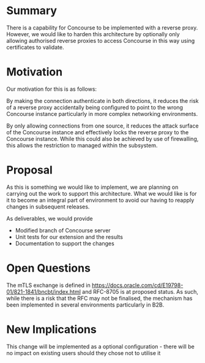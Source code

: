 

# Summary

There is a capability for Concourse to be implemented with a reverse proxy.  
However, we would like to harden this architecture by optionally only allowing authorised reverse proxies to access Concourse in this way using certificates to validate.  


# Motivation


Our motivation for this is as follows:

By making the connection authenticate in both directions, it reduces the risk of a reverse proxy accidentally being configured to point to the wrong Concourse instance particularly in more complex networking environments.

By only allowing connections from one source, it reduces the attack surface of the Concourse instance and effectively locks the reverse proxy to the Concourse instance.  While this could also be achieved by use of firewalling, this allows the restriction to managed within the subsystem.


# Proposal
As this is something we would like to implement, we are planning on carrying out the work to support this architecture.  What we would like is for it to become an integral part of environment to avoid our having to reapply changes in subsequent releases.

As deliverables, we would provide

+ Modified branch of Concourse server
+ Unit tests for our extension and the results
+ Documentation to support the changes



# Open Questions

The mTLS exchange is defined in https://docs.oracle.com/cd/E19798-01/821-1841/bncbt/index.html and  RFC-8705  is at proposed status.  As such, while there is a risk that the RFC may not be finalised, the mechanism has been implemented in several environments particularly in B2B.





# New Implications

This change will be implemented as a optional configuration - there will be no impact on existing users should they chose not to utilise it